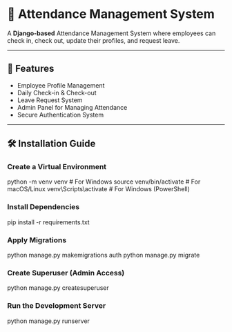 # 📝 Attendance Management System

A **Django-based** Attendance Management System where employees can check in, check out, update their profiles, and request leave.

---

## 🚀 Features
- Employee Profile Management  
- Daily Check-in & Check-out  
- Leave Request System  
- Admin Panel for Managing Attendance  
- Secure Authentication System  

---

## 🛠️ Installation Guide

### Create a Virtual Environment

python -m venv venv  # For Windows
source venv/bin/activate  # For macOS/Linux
venv\Scripts\activate  # For Windows (PowerShell)

### Install Dependencies

pip install -r requirements.txt

### Apply Migrations

python manage.py makemigrations auth
python manage.py migrate

### Create Superuser (Admin Access)

python manage.py createsuperuser

### Run the Development Server

python manage.py runserver
